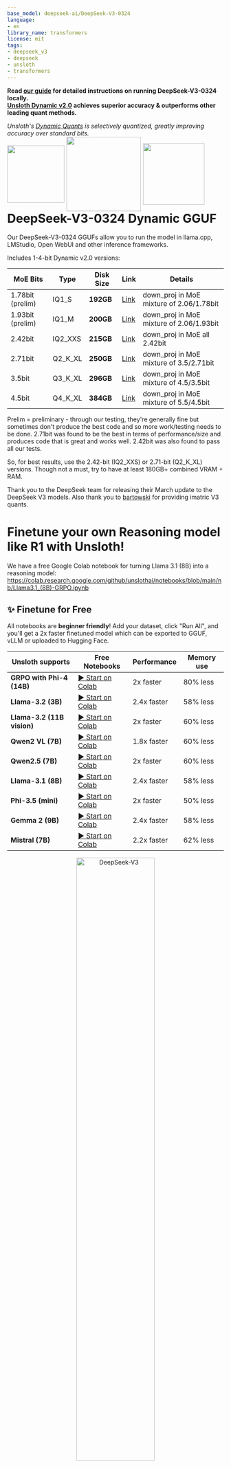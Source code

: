 ```yaml
---
base_model: deepseek-ai/DeepSeek-V3-0324
language:
- en
library_name: transformers
license: mit
tags:
- deepseek_v3
- deepseek
- unsloth
- transformers
---
```

<div>
 <p style="margin-bottom: 0; margin-top: 0;">
    <strong>Read <a href="https://docs.unsloth.ai/basics/tutorial-how-to-run-deepseek-v3-0324-locally">our guide</a> for detailed instructions on running DeepSeek-V3-0324 locally.</strong>
  </p>
  <p style="margin-bottom: 0; margin-top: 0;">
    <strong><a href="https://docs.unsloth.ai/basics/unsloth-dynamic-v2.0-gguf">Unsloth Dynamic v2.0</a> achieves superior accuracy & outperforms other leading quant methods.</strong>
  </p>
  <p style="margin-bottom: 0;">
    <em>Unsloth's <a href="https://docs.unsloth.ai/basics/tutorial-how-to-run-deepseek-v3-0324-locally">Dynamic Quants</a> is selectively quantized, greatly improving accuracy over standard bits.</em>
  </p>
  <div style="display: flex; gap: 5px; align-items: center; ">
    <a href="https://github.com/unslothai/unsloth/">
      <img src="https://github.com/unslothai/unsloth/raw/main/images/unsloth%20new%20logo.png" width="133">
    </a>
    <a href="https://discord.gg/unsloth">
      <img src="https://github.com/unslothai/unsloth/raw/main/images/Discord%20button.png" width="173">
    </a>
    <a href="https://docs.unsloth.ai/basics/tutorial-how-to-run-deepseek-v3-0324-locally">
      <img src="https://raw.githubusercontent.com/unslothai/unsloth/refs/heads/main/images/documentation%20green%20button.png" width="143">
    </a>
  </div>
<h1 style="margin-top: 0rem;">DeepSeek-V3-0324 Dynamic GGUF</h2>
</div>

Our DeepSeek-V3-0324 GGUFs allow you to run the model in llama.cpp, LMStudio, Open WebUI and other inference frameworks.

Includes 1-4-bit Dynamic v2.0 versions:

| **MoE Bits**       | **Type**   | **Disk Size** | **Link**                                                                                                                                     | **Details**                                 |
|--------------------|------------|----------------|----------------------------------------------------------------------------------------------------------------------------------------------|---------------------------------------------|
| 1.78bit (prelim)   | IQ1_S      | **192GB**       | [Link](https://huggingface.co/unsloth/DeepSeek-V3-0324-GGUF-UD/tree/main/UD-IQ1_S)                                                           | down_proj in MoE mixture of 2.06/1.78bit     |
| 1.93bit (prelim)   | IQ1_M      | **200GB**       | [Link](https://huggingface.co/unsloth/DeepSeek-V3-0324-GGUF-UD/tree/main/UD-IQ1_M)                                                           | down_proj in MoE mixture of 2.06/1.93bit     |
| 2.42bit            | IQ2_XXS    | **215GB**       | [Link](https://huggingface.co/unsloth/DeepSeek-V3-0324-GGUF-UD/tree/main/UD-IQ2_XXS)                                                         | down_proj in MoE all 2.42bit                 |
| 2.71bit            | Q2_K_XL    | **250GB**       | [Link](https://huggingface.co/unsloth/DeepSeek-V3-0324-GGUF-UD/tree/main/UD-Q2_K_XL)                                                         | down_proj in MoE mixture of 3.5/2.71bit      |
| 3.5bit             | Q3_K_XL    | **296GB**       | [Link](https://huggingface.co/unsloth/DeepSeek-V3-0324-GGUF-UD/tree/main/UD-Q3_K_XL)                                                         | down_proj in MoE mixture of 4.5/3.5bit       |
| 4.5bit             | Q4_K_XL    | **384GB**       | [Link](https://huggingface.co/unsloth/DeepSeek-V3-0324-GGUF-UD/tree/main/UD-Q4_K_XL)                                                         | down_proj in MoE mixture of 5.5/4.5bit       |

Prelim = preliminary - through our testing, they're generally fine but sometimes don't produce the best code and so more work/testing needs to be done.
2.71bit was found to be the best in terms of performance/size and produces code that is great and works well. 2.42bit was also found to pass all our tests.

So, for best results, use the 2.42-bit (IQ2_XXS) or 2.71-bit (Q2_K_XL) versions. Though not a must, try to have at least 180GB+ combined VRAM + RAM. 

Thank you to the DeepSeek team for releasing their March update to the DeepSeek V3 models. Also thank you to [bartowski](https://huggingface.co/bartowski/deepseek-ai_DeepSeek-V3-0324-GGUF) for providing imatric V3 quants.

# Finetune your own Reasoning model like R1 with Unsloth!
We have a free Google Colab notebook for turning Llama 3.1 (8B) into a reasoning model: https://colab.research.google.com/github/unslothai/notebooks/blob/main/nb/Llama3.1_(8B)-GRPO.ipynb

## ✨ Finetune for Free

All notebooks are **beginner friendly**! Add your dataset, click "Run All", and you'll get a 2x faster finetuned model which can be exported to GGUF, vLLM or uploaded to Hugging Face.

| Unsloth supports          |    Free Notebooks                                                                                           | Performance | Memory use |
|-----------------|--------------------------------------------------------------------------------------------------------------------------|-------------|----------|
| **GRPO with Phi-4 (14B)**      | [▶️ Start on Colab](https://colab.research.google.com/github/unslothai/notebooks/blob/main/nb/Phi_4_(14B)-GRPO.ipynb)               | 2x faster | 80% less |
| **Llama-3.2 (3B)**      | [▶️ Start on Colab](https://colab.research.google.com/github/unslothai/notebooks/blob/main/nb/Llama3.2_(1B_and_3B)-Conversational.ipynb)               | 2.4x faster | 58% less |
| **Llama-3.2 (11B vision)**      | [▶️ Start on Colab](https://colab.research.google.com/github/unslothai/notebooks/blob/main/nb/Llama3.2_(11B)-Vision.ipynb)               | 2x faster | 60% less |
| **Qwen2 VL (7B)**      | [▶️ Start on Colab](https://colab.research.google.com/github/unslothai/notebooks/blob/main/nb/Qwen2_VL_(7B)-Vision.ipynb)               | 1.8x faster | 60% less |
| **Qwen2.5 (7B)**      | [▶️ Start on Colab](https://colab.research.google.com/github/unslothai/notebooks/blob/main/nb/Qwen2.5_(7B)-Alpaca.ipynb)               | 2x faster | 60% less |
| **Llama-3.1 (8B)**      | [▶️ Start on Colab](https://colab.research.google.com/github/unslothai/notebooks/blob/main/nb/Llama3.1_(8B)-Alpaca.ipynb)               | 2.4x faster | 58% less |
| **Phi-3.5 (mini)** | [▶️ Start on Colab](https://colab.research.google.com/github/unslothai/notebooks/blob/main/nb/Phi_3.5_Mini-Conversational.ipynb)               | 2x faster | 50% less |
| **Gemma 2 (9B)**      | [▶️ Start on Colab](https://colab.research.google.com/github/unslothai/notebooks/blob/main/nb/Gemma2_(9B)-Alpaca.ipynb)               | 2.4x faster | 58% less |
| **Mistral (7B)**    | [▶️ Start on Colab](https://colab.research.google.com/github/unslothai/notebooks/blob/main/nb/Mistral_v0.3_(7B)-Conversational.ipynb)               | 2.2x faster | 62% less |

<div align="center">
  <img src="https://github.com/deepseek-ai/DeepSeek-V2/blob/main/figures/logo.svg?raw=true" width="60%" alt="DeepSeek-V3" />
</div>
<hr>
<div align="center" style="line-height: 1;">
  <a href="https://www.deepseek.com/" target="_blank" style="margin: 2px;">
    <img alt="Homepage" src="https://github.com/deepseek-ai/DeepSeek-V2/blob/main/figures/badge.svg?raw=true" style="display: inline-block; vertical-align: middle;"/>
  </a>
  <a href="https://chat.deepseek.com/" target="_blank" style="margin: 2px;">
    <img alt="Chat" src="https://img.shields.io/badge/🤖%20Chat-DeepSeek%20V3-536af5?color=536af5&logoColor=white" style="display: inline-block; vertical-align: middle;"/>
  </a>
  <a href="https://huggingface.co/deepseek-ai" target="_blank" style="margin: 2px;">
    <img alt="Hugging Face" src="https://img.shields.io/badge/%F0%9F%A4%97%20Hugging%20Face-DeepSeek%20AI-ffc107?color=ffc107&logoColor=white" style="display: inline-block; vertical-align: middle;"/>
  </a>
</div>

<div align="center" style="line-height: 1;">
  <a href="https://discord.gg/Tc7c45Zzu5" target="_blank" style="margin: 2px;">
    <img alt="Discord" src="https://img.shields.io/badge/Discord-DeepSeek%20AI-7289da?logo=discord&logoColor=white&color=7289da" style="display: inline-block; vertical-align: middle;"/>
  </a>
  <a href="https://github.com/deepseek-ai/DeepSeek-V2/blob/main/figures/qr.jpeg?raw=true" target="_blank" style="margin: 2px;">
    <img alt="Wechat" src="https://img.shields.io/badge/WeChat-DeepSeek%20AI-brightgreen?logo=wechat&logoColor=white" style="display: inline-block; vertical-align: middle;"/>
  </a>
  <a href="https://twitter.com/deepseek_ai" target="_blank" style="margin: 2px;">
    <img alt="Twitter Follow" src="https://img.shields.io/badge/Twitter-deepseek_ai-white?logo=x&logoColor=white" style="display: inline-block; vertical-align: middle;"/>
  </a>
</div>

<div align="center" style="line-height: 1;">
  <a href="LICENSE" style="margin: 2px;">
    <img alt="License" src="https://img.shields.io/badge/License-MIT-f5de53?&color=f5de53" style="display: inline-block; vertical-align: middle;"/>
  </a>
</div>

## Features

DeepSeek-V3-0324 demonstrates notable improvements over its predecessor, DeepSeek-V3, in several key aspects.

![Model Performance](https://huggingface.co/deepseek-ai/DeepSeek-V3-0324/resolve/main/figures/0324_comparison.png)

### Reasoning Capabilities

- Significant improvements in benchmark performance:
  - MMLU-Pro: 75.9 → 81.2 (+5.3)
  - GPQA: 59.1 → 68.4 (+9.3)
  - AIME: 39.6 → 59.4 (+19.8)
  - LiveCodeBench: 39.2 → 49.2 (+10.0)

### Front-End Web Development

- Improved the executability of the code
- More aesthetically pleasing web pages and game front-ends

### Chinese Writing Proficiency

- Enhanced style and content quality:
  - Aligned with the R1 writing style
  - Better quality in medium-to-long-form writing

- Feature Enhancements
  - Improved multi-turn interactive rewriting
  - Optimized translation quality and letter writing

### Chinese Search Capabilities

- Enhanced report analysis requests with more detailed outputs

### Function Calling Improvements

- Increased accuracy in Function Calling, fixing issues from previous V3 versions

---

## Usage Recommendations

### System Prompt

In the official DeepSeek web/app, we use the same system prompt with a specific date.

```
该助手为DeepSeek Chat，由深度求索公司创造。
今天是{current date}。
```

For example,

```
该助手为DeepSeek Chat，由深度求索公司创造。
今天是3月24日，星期一。
```

### Temperature

In our web and application environments, the temperature parameter $T_{model}$ is set to 0.3. Because many users use the default temperature 1.0 in API call, we have implemented an API temperature $T_{api}$ mapping mechanism that adjusts the input API temperature value of 1.0 to the most suitable model temperature setting of 0.3.

$$
T_{model} = T_{api} \times 0.3 \quad (0 \leq T_{api} \leq 1)
$$

$$
T_{model} = T_{api} - 0.7 \quad (1 < T_{api} \leq 2)
$$

Thus, if you call V3 via API, temperature 1.0 equals to the model temperature 0.3.

### Prompts for File Uploading and Web Search

For file uploading, please follow the template to create prompts, where {file_name}, {file_content} and {question} are arguments.

```
file_template = \
"""[file name]: {file_name}
[file content begin]
{file_content}
[file content end]
{question}"""
```

For Web Search, {search_results}, {cur_date}, and {question} are arguments.

For Chinese query, we use the prompt:

```
search_answer_zh_template = \
'''# 以下内容是基于用户发送的消息的搜索结果:
{search_results}
在我给你的搜索结果中，每个结果都是[webpage X begin]...[webpage X end]格式的，X代表每篇文章的数字索引。请在适当的情况下在句子末尾引用上下文。请按照引用编号[citation:X]的格式在答案中对应部分引用上下文。如果一句话源自多个上下文，请列出所有相关的引用编号，例如[citation:3][citation:5]，切记不要将引用集中在最后返回引用编号，而是在答案对应部分列出。
在回答时，请注意以下几点：
- 今天是{cur_date}。
- 并非搜索结果的所有内容都与用户的问题密切相关，你需要结合问题，对搜索结果进行甄别、筛选。
- 对于列举类的问题（如列举所有航班信息），尽量将答案控制在10个要点以内，并告诉用户可以查看搜索来源、获得完整信息。优先提供信息完整、最相关的列举项；如非必要，不要主动告诉用户搜索结果未提供的内容。
- 对于创作类的问题（如写论文），请务必在正文的段落中引用对应的参考编号，例如[citation:3][citation:5]，不能只在文章末尾引用。你需要解读并概括用户的题目要求，选择合适的格式，充分利用搜索结果并抽取重要信息，生成符合用户要求、极具思想深度、富有创造力与专业性的答案。你的创作篇幅需要尽可能延长，对于每一个要点的论述要推测用户的意图，给出尽可能多角度的回答要点，且务必信息量大、论述详尽。
- 如果回答很长，请尽量结构化、分段落总结。如果需要分点作答，尽量控制在5个点以内，并合并相关的内容。
- 对于客观类的问答，如果问题的答案非常简短，可以适当补充一到两句相关信息，以丰富内容。
- 你需要根据用户要求和回答内容选择合适、美观的回答格式，确保可读性强。
- 你的回答应该综合多个相关网页来回答，不能重复引用一个网页。
- 除非用户要求，否则你回答的语言需要和用户提问的语言保持一致。

# 用户消息为：
{question}'''
```

For English query, we use the prompt:

```
search_answer_en_template = \
'''# The following contents are the search results related to the user's message:
{search_results}
In the search results I provide to you, each result is formatted as [webpage X begin]...[webpage X end], where X represents the numerical index of each article. Please cite the context at the end of the relevant sentence when appropriate. Use the citation format [citation:X] in the corresponding part of your answer. If a sentence is derived from multiple contexts, list all relevant citation numbers, such as [citation:3][citation:5]. Be sure not to cluster all citations at the end; instead, include them in the corresponding parts of the answer.
When responding, please keep the following points in mind:
- Today is {cur_date}.
- Not all content in the search results is closely related to the user's question. You need to evaluate and filter the search results based on the question.
- For listing-type questions (e.g., listing all flight information), try to limit the answer to 10 key points and inform the user that they can refer to the search sources for complete information. Prioritize providing the most complete and relevant items in the list. Avoid mentioning content not provided in the search results unless necessary.
- For creative tasks (e.g., writing an essay), ensure that references are cited within the body of the text, such as [citation:3][citation:5], rather than only at the end of the text. You need to interpret and summarize the user's requirements, choose an appropriate format, fully utilize the search results, extract key information, and generate an answer that is insightful, creative, and professional. Extend the length of your response as much as possible, addressing each point in detail and from multiple perspectives, ensuring the content is rich and thorough.
- If the response is lengthy, structure it well and summarize it in paragraphs. If a point-by-point format is needed, try to limit it to 5 points and merge related content.
- For objective Q&A, if the answer is very brief, you may add one or two related sentences to enrich the content.
- Choose an appropriate and visually appealing format for your response based on the user's requirements and the content of the answer, ensuring strong readability.
- Your answer should synthesize information from multiple relevant webpages and avoid repeatedly citing the same webpage.
- Unless the user requests otherwise, your response should be in the same language as the user's question.

# The user's message is:
{question}'''
```

## How to Run Locally

The model structure of DeepSeek-V3-0324 is exactly the same as DeepSeek-V3. Please visit [DeepSeek-V3](https://github.com/deepseek-ai/DeepSeek-V3) repo for more information about running this model locally.

**This model supports features such as function calling, JSON output, and FIM completion. For instructions on how to construct prompts to use these features, please refer to [DeepSeek-V2.5](https://huggingface.co/deepseek-ai/DeepSeek-V2.5#function-calling) repo.**

**NOTE: Hugging Face's Transformers has not been directly supported yet.**

## License

This repository and the model weights are licensed under the [MIT License](LICENSE).

## Citation

```
@misc{deepseekai2024deepseekv3technicalreport,
      title={DeepSeek-V3 Technical Report}, 
      author={DeepSeek-AI},
      year={2024},
      eprint={2412.19437},
      archivePrefix={arXiv},
      primaryClass={cs.CL},
      url={https://arxiv.org/abs/2412.19437}, 
}
```

## Contact
If you have any questions, please raise an issue or contact us at [service@deepseek.com](service@deepseek.com).
